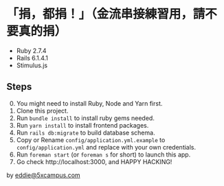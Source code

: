# 「捐，都捐！」（金流串接練習用，請不要真的捐）

- Ruby 2.7.4
- Rails 6.1.4.1
- Stimulus.js

## Steps

0. You might need to install Ruby, Node and Yarn first.
1. Clone this project.
2. Run `bundle install` to install ruby gems needed.
3. Run `yarn install` to install frontend packages.
4. Run `rails db:migrate` to build database schema.
5. Copy or Rename `config/application.yml.example` to `config/application.yml` and replace with your own credentials.
6. Run `foreman start` (or `foreman s` for short) to launch this app.
7. Go check http://localhost:3000, and HAPPY HACKING!

by eddie@5xcampus.com
